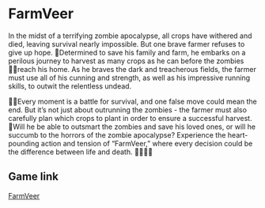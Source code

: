 # FarmVeer

In the midst of a terrifying zombie apocalypse, all crops have withered and died, leaving survival nearly impossible. But one brave farmer refuses to give up hope. 💪Determined to save his family and farm, he embarks on a perilous journey to harvest as many crops as he can before the zombies 🧟‍♂️reach his home. As he braves the dark and treacherous fields, the farmer must use all of his cunning and strength, as well as his impressive running skills, to outwit the relentless undead. 

🧟‍♀️Every moment is a battle for survival, and one false move could mean the end. But it’s not just about outrunning the zombies - the farmer must also carefully plan which crops to plant in order to ensure a successful harvest. 🌱Will he be able to outsmart the zombies and save his loved ones, or will he succumb to the horrors of the zombie apocalypse? Experience the heart-pounding action and tension of “FarmVeer,” where every decision could be the difference between life and death. 🚜🌽🌾💀

## Game link

[FarmVeer](https://ldjam.com/events/ludum-dare/52/farmveer)

